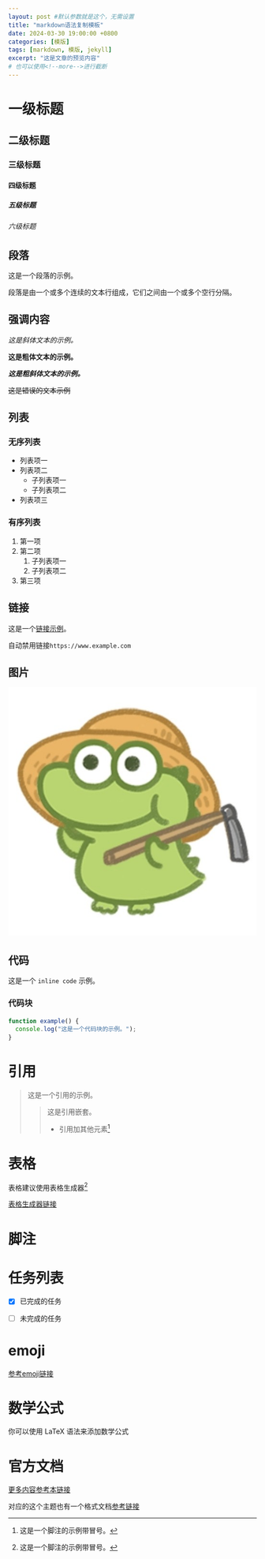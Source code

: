 ```yaml
---
layout: post #默认参数就是这个，无需设置
title: "markdown语法复制模板"
date: 2024-03-30 19:00:00 +0800
categories: [模版]
tags: [markdown, 模版, jekyll]
excerpt: "这是文章的预览内容"
# 也可以使用<!--more-->进行截断
---
```


# 一级标题

## 二级标题

### 三级标题

#### 四级标题

##### 五级标题

###### 六级标题

## 段落

这是一个段落的示例。

段落是由一个或多个连续的文本行组成，它们之间由一个或多个空行分隔。

## 强调内容

*这是斜体文本的示例。*

**这是粗体文本的示例。**

***这是粗斜体文本的示例。***

~~这是错误的文本示例~~

## 列表

### 无序列表

- 列表项一
- 列表项二
  - 子列表项一
  - 子列表项二
- 列表项三

### 有序列表

1. 第一项
2. 第二项
   1. 子列表项一
   2. 子列表项二
3. 第三项

## 链接

这是一个[链接示例](https://example.com)。

自动禁用链接`https://www.example.com`

## 图片

![这是图片的替代文本](/assets/img/avatar.png)

## 代码

这是一个 `inline code` 示例。

### 代码块

```javascript
function example() {
  console.log("这是一个代码块的示例。");
}
```

# 引用
> 这是一个引用的示例。
>> 这是引用嵌套。
>> - 引用加其他元素[^1]

# 表格

表格建议使用表格生成器[^1]

[表格生成器链接](https://www.tablesgenerator.com/markdown_tables)

# 脚注

[^1]:这是一个脚注的示例带冒号。

# 任务列表

- [x] 已完成的任务

- [ ] 未完成的任务

# emoji

[参考emoji链接](https://gist.github.com/rxaviers/7360908)

# 数学公式
你可以使用 LaTeX 语法来添加数学公式

# 官方文档
[更多内容参考本链接](https://markdown.com.cn/)

对应的这个主题也有一个格式文档[参考链接](https://chirpy.cotes.page/posts/text-and-typography/)





